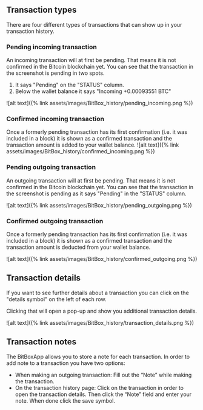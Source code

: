 ## Transaction types
There are four different types of transactions that can show up in your transaction history.

### Pending incoming transaction
An incoming transaction will at first be pending. That means it is not confirmed in the Bitcoin blockchain yet. You can see that the transaction in the screenshot is pending in two spots.

1. It says "Pending" on the "STATUS" column.
2. Below the wallet balance it says "Incoming +0.00093551 BTC"

![alt text]({% link assets/images/BitBox_history/pending_incoming.png %})


### Confirmed incoming transaction
Once a formerly pending transaction has its first confirmation (i.e. it was included in a block) it is shown as a confirmed transaction and the transaction amount is added to your wallet balance.
![alt text]({% link assets/images/BitBox_history/confirmed_incoming.png %})


### Pending outgoing transaction
An outgoing transaction will at first be pending. That means it is not confirmed in the Bitcoin blockchain yet. You can see that the transaction in the screenshot is pending as it says "Pending" in the "STATUS" column.


![alt text]({% link assets/images/BitBox_history/pending_outgoing.png  %})


### Confirmed outgoing transaction
Once a formerly pending transaction has its first confirmation (i.e. it was included in a block) it is shown as a confirmed transaction and the transaction amount is deducted from your wallet balance.

![alt text]({% link assets/images/BitBox_history/confirmed_outgoing.png  %})

## Transaction details
If you want to see further details about a transaction you can click on the "details symbol" on the left of each row.

Clicking that will open a pop-up and show you additional transaction details.

![alt text]({% link assets/images/BitBox_history/transaction_details.png %})

## Transaction notes
The BitBoxApp allows you to store a note for each transaction. In order to add note to a transaction you have two options:
- When making an outgoing transaction: Fill out the “Note” while making the transaction.
- On the transaction history page: Click on the transaction in order to open the transaction details. Then click the “Note” field and enter your note. When done click the save symbol. 
